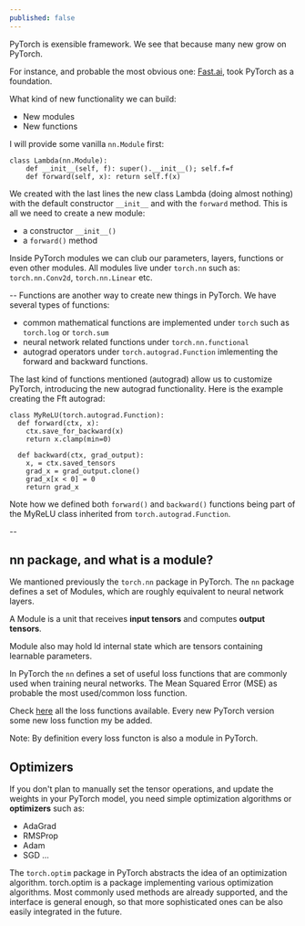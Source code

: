 ```yaml
---
published: false
---
```

PyTorch is exensible framework. We see that because many new grow on PyTorch.

For instance, and probable the most obvious one: [Fast.ai](https://github.com/fastai/fastai), took PyTorch as a foundation.

What kind of new functionality we can build:
* New modules
* New functions

I will provide some vanilla `nn.Module` first:
~~~
class Lambda(nn.Module):
    def __init__(self, f): super().__init__(); self.f=f
    def forward(self, x): return self.f(x)
~~~

We created with the last lines the new class Lambda (doing almost nothing) with the default constructor `__init__` and with the `forward` method. This is all we need to create a new module:
* a constructor `__init__()`
* a `forward()` method

Inside PyTorch modules we can club our parameters, layers, functions or even other modules. 
All modules live under `torch.nn` such as: `torch.nn.Conv2d`, `torch.nn.Linear` etc.

--
Functions are another way to create new things in PyTorch. We have several types of functions:
* common mathematical functions are implemented under `torch` such as `torch.log` or `torch.sum`
* neural network related functions under `torch.nn.functional`
* autograd operators under `torch.autograd.Function` imlementing the forward and backward functions.

The last kind of functions mentioned (autograd) allow us to customize PyTorch, introducing the new autograd functionality. Here is the example creating the Fft autograd:
~~~
class MyReLU(torch.autograd.Function):
  def forward(ctx, x):
    ctx.save_for_backward(x)
    return x.clamp(min=0)

  def backward(ctx, grad_output):
    x, = ctx.saved_tensors
    grad_x = grad_output.clone()
    grad_x[x < 0] = 0
    return grad_x
~~~

Note how we defined both `forward()` and `backward()` functions being part of the MyReLU class inherited from `torch.autograd.Function`.

--
## nn package, and what is a module?

We mantioned previously the `torch.nn` package in PyTorch. The `nn` package defines a set of Modules, which are roughly equivalent to neural network layers. 

A Module is a unit that receives **input tensors** and computes **output tensors**.

Module also may hold ld internal state which are tensors containing learnable parameters.

In PyTorch the `nn` defines a set of useful loss functions that are commonly used when training neural networks. The Mean Squared Error (MSE) as probable the most used/common loss function.

Check [here](https://pytorch.org/docs/stable/_modules/torch/nn/modules/loss.html) all the loss functions available. Every new PyTorch version some new loss function my be added.

Note: By definition every loss functon is also a module in PyTorch.

## Optimizers

If you don't plan to manually set the tensor operations, and update the weights in your PyTorch model, you need simple optimization algorithms or **optimizers** such as:
* AdaGrad 
* RMSProp 
* Adam 
* SGD ...

The `torch.optim` package in PyTorch abstracts the idea of an optimization algorithm.
torch.optim is a package implementing various optimization algorithms. Most commonly used methods are already supported, and the interface is general enough, so that more sophisticated ones can be also easily integrated in the future.
